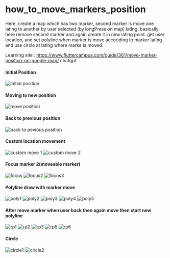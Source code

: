 # how_to_move_markers_position
Here, create a map which has two marker, second marker is move one latlng to another by user selected (by longPress on map) latlng, basically here remove second marker and again create it in new latlng point. get user location, and set polyline when marker is move accoriding to marker latlng and use circle at latlng where marke is moved.

Learning site :
https://www.fluttercampus.com/guide/361/move-marker-position-on-google-map/
chatgpt


#### Initial Position
![initial position](https://github.com/hossain-eee/Ostad-Module-15-GoogleMap/assets/101991583/2455b7ec-2618-4d7f-aa19-62bf8804ec70)

#### Moving to new position
![move position](https://github.com/hossain-eee/Ostad-Module-15-GoogleMap/assets/101991583/74df7ff0-0eaf-4464-96fa-40368f119c56)

#### Back to previous position

![back to pevious position](https://github.com/hossain-eee/Ostad-Module-15-GoogleMap/assets/101991583/f015f407-853f-4e0e-9786-8e235a137613)

#### Custom location movement 
![custom move 1](https://github.com/hossain-eee/Ostad-Module-15-GoogleMap/assets/101991583/d0cf7a60-bd0f-4931-a05f-33d017845bc2)
![custom move 2](https://github.com/hossain-eee/Ostad-Module-15-GoogleMap/assets/101991583/bbd3280b-ce81-4d65-84fb-23cc66c154bd)

#### Focus marker 2(moveable marker)
![focus](https://github.com/hossain-eee/Ostad-Module-15-GoogleMap/assets/101991583/945b09fa-62d9-4487-bbf0-9294b8ccfec8)
![focus2](https://github.com/hossain-eee/Ostad-Module-15-GoogleMap/assets/101991583/de7891db-f9f1-414b-9e54-5d2881113290)
![focus3](https://github.com/hossain-eee/Ostad-Module-15-GoogleMap/assets/101991583/bfb6c048-0220-405c-a659-d7bcddd88a83)


#### Polyline draw with marker move
![poly1](https://github.com/hossain-eee/Ostad-Module-15-GoogleMap/assets/101991583/bee5482e-c83f-4203-bbb9-d8c259794230)
![poly2](https://github.com/hossain-eee/Ostad-Module-15-GoogleMap/assets/101991583/75aebbd5-11a7-46a2-a68c-aac6ed5bbee3)
![poly3](https://github.com/hossain-eee/Ostad-Module-15-GoogleMap/assets/101991583/54613a2e-009f-4a3f-a7f8-3e020d788a1c)
![poly4](https://github.com/hossain-eee/Ostad-Module-15-GoogleMap/assets/101991583/6c493b12-0742-43ab-bb5a-d71776b5c3a2)
![poly5](https://github.com/hossain-eee/Ostad-Module-15-GoogleMap/assets/101991583/4f0eefa9-2955-4740-9c62-0235669265ae)

#### After move marker when user back then again move then start new polyline
![rp1](https://github.com/hossain-eee/Ostad-Module-15-GoogleMap/assets/101991583/61215898-2e7b-4127-93c0-46a679e8ef0f)
![rp2](https://github.com/hossain-eee/Ostad-Module-15-GoogleMap/assets/101991583/343be75d-b9c9-4850-8f75-d9b34af54dea)
![rp3](https://github.com/hossain-eee/Ostad-Module-15-GoogleMap/assets/101991583/4a654f18-2257-4927-bf55-5534cde6fb9e)
![rp5](https://github.com/hossain-eee/Ostad-Module-15-GoogleMap/assets/101991583/19bb6910-40ce-40b3-b1dc-cf40d8e2bf55)
![rp6](https://github.com/hossain-eee/Ostad-Module-15-GoogleMap/assets/101991583/417e8fc1-df7e-460f-bbf1-5f566cecd31d)

#### Circle

![circle1](https://github.com/hossain-eee/Ostad-Module-15-GoogleMap/assets/101991583/9a465014-edc2-4004-8d88-1e88cd0fe211)
![circle2](https://github.com/hossain-eee/Ostad-Module-15-GoogleMap/assets/101991583/6f860080-b8a0-4bb1-9acf-bdd2240fdd39)
